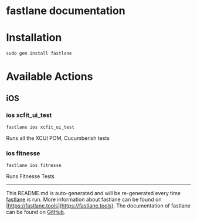 fastlane documentation
================
# Installation
```
sudo gem install fastlane
```
# Available Actions
## iOS
### ios xcfit_ui_test
```
fastlane ios xcfit_ui_test
```
Runs all the XCUI POM, Cucumberish tests
### ios fitnesse
```
fastlane ios fitnesse
```
Runs Fitnesse Tests

----

This README.md is auto-generated and will be re-generated every time [fastlane](https://fastlane.tools) is run.
More information about fastlane can be found on [https://fastlane.tools](https://fastlane.tools).
The documentation of fastlane can be found on [GitHub](https://github.com/fastlane/fastlane/tree/master/fastlane).
